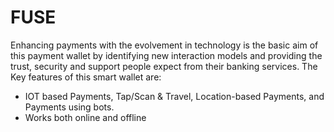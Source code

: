 # FUSE
Enhancing payments with the evolvement in technology is the basic aim of this payment wallet by identifying new interaction models and providing the trust, security and support people expect from their banking services.
The Key features of this smart wallet are:
- IOT based Payments, Tap/Scan & Travel, Location-based Payments, and Payments using bots.
- Works both online and offline
